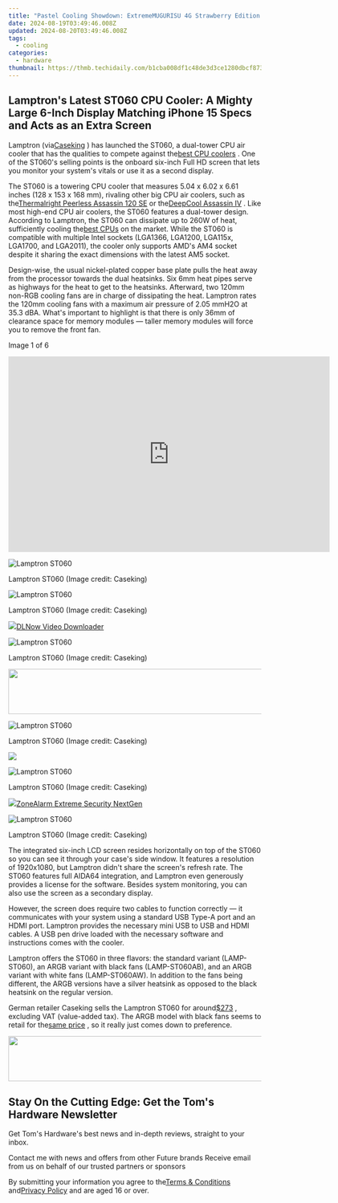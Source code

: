```yaml
---
title: "Pastel Cooling Showdown: ExtremeMUGURISU 4G Strawberry Edition Challenges the Classic Thermal Grizzly's Kryonaut in Aroma and Efficiency"
date: 2024-08-19T03:49:46.008Z
updated: 2024-08-20T03:49:46.008Z
tags:
  - cooling
categories:
  - hardware
thumbnail: https://thmb.techidaily.com/b1cba008df1c48de3d3ce1280dbcf873e7a62b2d4e310b5139d32185695685f2.jpg
---
```


## Lamptron's Latest ST060 CPU Cooler: A Mighty Large 6-Inch Display Matching iPhone 15 Specs and Acts as an Extra Screen

Lamptron (via[Caseking](https://go.redirectingat.com/?id=92X1584492&xcust=tomshardware%5Fus%5F6332954442103309076&xs=1&url=https%3A%2F%2Fwww.caseking.de%2Flamptron-st060-dual-120-mm-towerkuehler-6-zoll-display-schwarz-luls-381.html&sref=https%3A%2F%2Fwww.tomshardware.com%2Fpc-components%2Fcooling%2Flamptrons-new-cpu-cooler-has-a-screen-as-big-as-the-iphone-15-st060-sports-a-six-inch-lcd-with-a-1920x1080-resolution-that-functions-as-a-second-display) ) has launched the ST060, a dual-tower CPU air cooler that has the qualities to compete against the[best CPU coolers](https://www.tomshardware.com/reviews/best-cpu-coolers,4181.html) . One of the ST060's selling points is the onboard six-inch Full HD screen that lets you monitor your system's vitals or use it as a second display.

 The ST060 is a towering CPU cooler that measures 5.04 x 6.02 x 6.61 inches (128 x 153 x 168 mm), rivaling other big CPU air coolers, such as the[Thermalright Peerless Assassin 120 SE](https://www.tomshardware.com/reviews/best-cpu-coolers,4181.html) or the[DeepCool Assassin IV](https://www.tomshardware.com/reviews/deepcool-assassin-iv) . Like most high-end CPU air coolers, the ST060 features a dual-tower design. According to Lamptron, the ST060 can dissipate up to 260W of heat, sufficiently cooling the[best CPUs](https://www.tomshardware.com/reviews/best-cpus,3986.html) on the market. While the ST060 is compatible with multiple Intel sockets (LGA1366, LGA1200, LGA115x, LGA1700, and LGA2011), the cooler only supports AMD's AM4 socket despite it sharing the exact dimensions with the latest AM5 socket.

 Design-wise, the usual nickel-plated copper base plate pulls the heat away from the processor towards the dual heatsinks. Six 6mm heat pipes serve as highways for the heat to get to the heatsinks. Afterward, two 120mm non-RGB cooling fans are in charge of dissipating the heat. Lamptron rates the 120mm cooling fans with a maximum air pressure of 2.05 mmH2O at 35.3 dBA. What's important to highlight is that there is only 36mm of clearance space for memory modules — taller memory modules will force you to remove the front fan.

 Image 1 of 6

<!-- affiliate ads begin -->
<a href="https://secure.2checkout.com/order/checkout.php?PRODS=2337838&QTY=1&AFFILIATE=108875&CART=1"><iframe width="640" height="390" src="https://www.youtube.com/embed/rzZwphIv4RM" title="APFill - Ink and Toner Coverage Calculator" frameborder="0" allow="accelerometer; autoplay; clipboard-write; encrypted-media; gyroscope; picture-in-picture; web-share" referrerpolicy="strict-origin-when-cross-origin" allowfullscreen></iframe></a>
<!-- affiliate ads end -->
![Lamptron ST060](https://vanilla.futurecdn.net/cyclingnews/media/img/missing-image.svg)

Lamptron ST060  (Image credit: Caseking)

![Lamptron ST060](https://vanilla.futurecdn.net/cyclingnews/media/img/missing-image.svg)

Lamptron ST060  (Image credit: Caseking)

<!-- affiliate ads begin -->
<a href="https://secure.2checkout.com/order/checkout.php?PRODS=4712430&QTY=1&AFFILIATE=108875&CART=1"><img src="https://secure.avangate.com/images/merchant/c404a5adbf90e09631678b13b05d9d7a/products/dlnow_256.png" border="0">DLNow Video Downloader</a>
<!-- affiliate ads end -->
![Lamptron ST060](https://vanilla.futurecdn.net/cyclingnews/media/img/missing-image.svg)

Lamptron ST060  (Image credit: Caseking)

<!-- affiliate ads begin -->
<a href="https://arkmc.pxf.io/c/5597632/427477/5172" target="_top" id="427477"><img src="//a.impactradius-go.com/display-ad/5172-427477" border="0" alt="" width="728" height="90"/></a><img height="0" width="0" src="https://arkmc.pxf.io/i/5597632/427477/5172" style="position:absolute;visibility:hidden;" border="0" />
<!-- affiliate ads end -->
![Lamptron ST060](https://vanilla.futurecdn.net/cyclingnews/media/img/missing-image.svg)

Lamptron ST060  (Image credit: Caseking)

<!-- affiliate ads begin -->
<a href="https://estore.macxdvd.com/order/checkout.php?PRODS=4526659&QTY=1&AFFILIATE=108875&CART=1"><img src="https://www.macxdvd.com/affiliate/new-banner/vcp-500x500.jpg" border="0"></a>
<!-- affiliate ads end -->
![Lamptron ST060](https://vanilla.futurecdn.net/cyclingnews/media/img/missing-image.svg)

Lamptron ST060  (Image credit: Caseking)

<!-- affiliate ads begin -->
<a href="https://estore.zonealarm.com/order/checkout.php?PRODS=36245101&QTY=1&AFFILIATE=108875&CART=1"><img src="https://sc1.checkpoint.com/sc1/za/images/boxes/zang_box_trust.png" border="0">ZoneAlarm Extreme Security NextGen</a>
<!-- affiliate ads end -->
![Lamptron ST060](https://vanilla.futurecdn.net/cyclingnews/media/img/missing-image.svg)

Lamptron ST060  (Image credit: Caseking)

 The integrated six-inch LCD screen resides horizontally on top of the ST060 so you can see it through your case's side window. It features a resolution of 1920x1080, but Lamptron didn't share the screen's refresh rate. The ST060 features full AIDA64 integration, and Lamptron even generously provides a license for the software. Besides system monitoring, you can also use the screen as a secondary display.

 However, the screen does require two cables to function correctly — it communicates with your system using a standard USB Type-A port and an HDMI port. Lamptron provides the necessary mini USB to USB and HDMI cables. A USB pen drive loaded with the necessary software and instructions comes with the cooler.

 Lamptron offers the ST060 in three flavors: the standard variant (LAMP-ST060), an ARGB variant with black fans (LAMP-ST060AB), and an ARGB variant with white fans (LAMP-ST060AW). In addition to the fans being different, the ARGB versions have a silver heatsink as opposed to the black heatsink on the regular version.

 German retailer Caseking sells the Lamptron ST060 for around[$273](https://go.redirectingat.com/?id=92X1584492&xcust=tomshardware%5Fus%5F1459285694511670858&xs=1&url=https%3A%2F%2Fwww.caseking.de%2Flamptron-st060-dual-120-mm-towerkuehler-6-zoll-display-schwarz-luls-381.html&sref=https%3A%2F%2Fwww.tomshardware.com%2Fpc-components%2Fcooling%2Flamptrons-new-cpu-cooler-has-a-screen-as-big-as-the-iphone-15-st060-sports-a-six-inch-lcd-with-a-1920x1080-resolution-that-functions-as-a-second-display) , excluding VAT (value-added tax). The ARGB model with black fans seems to retail for the[same price](https://go.redirectingat.com/?id=92X1584492&xcust=tomshardware%5Fus%5F9735574776972625510&xs=1&url=https%3A%2F%2Fwww.caseking.de%2Flamptron-st060-dual-120-mm-towerkuehler-argb-mit-6-zoll-display-schwarz-luls-382.html&sref=https%3A%2F%2Fwww.tomshardware.com%2Fpc-components%2Fcooling%2Flamptrons-new-cpu-cooler-has-a-screen-as-big-as-the-iphone-15-st060-sports-a-six-inch-lcd-with-a-1920x1080-resolution-that-functions-as-a-second-display) , so it really just comes down to preference.

<!-- affiliate ads begin -->
<a href="https://natural-cycles.sjv.io/c/5597632/2072200/17885" target="_top" id="2072200"><img src="//a.impactradius-go.com/display-ad/17885-2072200" border="0" alt="" width="728" height="90"/></a><img height="0" width="0" src="https://imp.pxf.io/i/5597632/2072200/17885" style="position:absolute;visibility:hidden;" border="0" />
<!-- affiliate ads end -->
## Stay On the Cutting Edge: Get the Tom's Hardware Newsletter

 Get Tom's Hardware's best news and in-depth reviews, straight to your inbox.

 Contact me with news and offers from other Future brands  Receive email from us on behalf of our trusted partners or sponsors

 By submitting your information you agree to the[Terms & Conditions](https://futureplc.com/terms-conditions/) and[Privacy Policy](https://futureplc.com/privacy-policy/) and are aged 16 or over.


<ins class="adsbygoogle"
     style="display:block"
     data-ad-format="autorelaxed"
     data-ad-client="ca-pub-7571918770474297"
     data-ad-slot="1223367746"></ins>



<ins class="adsbygoogle"
     style="display:block"
     data-ad-client="ca-pub-7571918770474297"
     data-ad-slot="8358498916"
     data-ad-format="auto"
     data-full-width-responsive="true"></ins>


